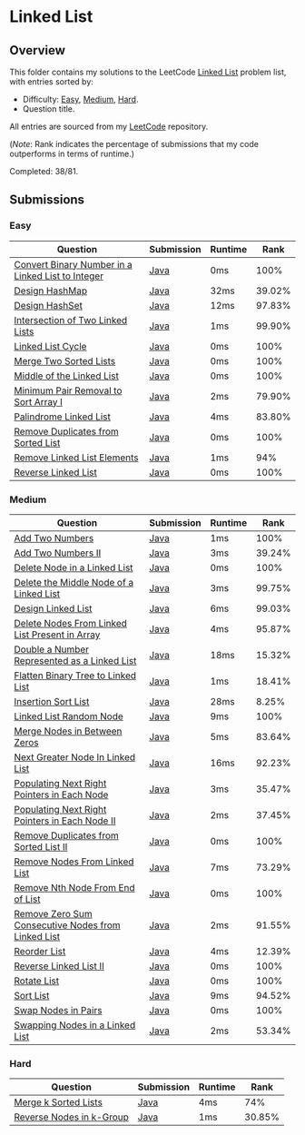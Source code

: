 # Linked List

## Overview
This folder contains my solutions to the LeetCode [Linked List](https://leetcode.com/problem-list/linked-list/) problem list,
with entries sorted by:
- Difficulty: [Easy](#easy), [Medium](#medium), [Hard](#hard).
- Question title.

All entries are sourced from my [LeetCode](https://github.com/shumarb/leetcode) repository.

(*Note*: Rank indicates the percentage of submissions that my code outperforms in terms of runtime.)

Completed: 38/81.

## Submissions
### Easy
| Question                                                                                                                                          | Submission                                                                                                            | Runtime | Rank   |
|---------------------------------------------------------------------------------------------------------------------------------------------------|-----------------------------------------------------------------------------------------------------------------------|---------|--------|
| [Convert Binary Number in a Linked List to Integer](https://leetcode.com/problems/convert-binary-number-in-a-linked-list-to-integer/description/) | [Java](https://github.com/shumarb/leetcode/blob/main/submissions/ConvertBinaryNumberInALinkedListToInteger.java) | 0ms     | 100%   |
| [Design HashMap](https://leetcode.com/problems/design-hashmap/description/)                                                                       | [Java](https://github.com/shumarb/leetcode/blob/main/submissions/MyHashMap.java)                                 | 32ms    | 39.02% |
| [Design HashSet](https://leetcode.com/problems/design-hashset/description/)                                                                       | [Java](https://github.com/shumarb/leetcode/blob/main/submissions/MyHashSet.java)                                 | 12ms    | 97.83% |
| [Intersection of Two Linked Lists](https://leetcode.com/problems/intersection-of-two-linked-lists/description/)                                   | [Java](https://github.com/shumarb/leetcode/blob/main/submissions/IntersectionOfTwoLinkedLists.java)              | 1ms     | 99.90% |
| [Linked List Cycle](https://leetcode.com/problems/linked-list-cycle/description/)                                                                 | [Java](https://github.com/shumarb/leetcode/blob/main/submissions/LinkedListCycle.java)                           | 0ms     | 100%   |
| [Merge Two Sorted Lists](https://leetcode.com/problems/merge-two-sorted-lists/description/)                                                       | [Java](https://github.com/shumarb/leetcode/blob/main/submissions/MergeTwoSortedLists.java)                       | 0ms     | 100%   |
| [Middle of the Linked List](https://leetcode.com/problems/middle-of-the-linked-list/description/)                                                 | [Java](https://github.com/shumarb/leetcode/blob/main/submissions/MiddleOfTheLinkedList.java)                     | 0ms     | 100%   |
| [Minimum Pair Removal to Sort Array I](https://leetcode.com/problems/minimum-pair-removal-to-sort-array-i/description/)                           | [Java](https://github.com/shumarb/leetcode/blob/main/submissions/MinimumPairRemovalToSortArrayOne.java)          | 2ms     | 79.90% |
| [Palindrome Linked List](https://leetcode.com/problems/palindrome-linked-list/description/)                                                       | [Java](https://github.com/shumarb/leetcode/blob/main/submissions/PalindromeLinkedList.java)                      | 4ms     | 83.80% |
| [Remove Duplicates from Sorted List](https://leetcode.com/problems/remove-duplicates-from-sorted-list/description/)                               | [Java](https://github.com/shumarb/leetcode/blob/main/submissions/RemoveDuplicatesFromSortedList.java)            | 0ms     | 100%   |
| [Remove Linked List Elements](https://leetcode.com/problems/remove-linked-list-elements/description/)                                             | [Java](https://github.com/shumarb/leetcode/blob/main/submissions/RemoveLinkedListElements.java)                  | 1ms     | 94%    |
| [Reverse Linked List](https://leetcode.com/problems/reverse-linked-list/description/)                                                             | [Java](https://github.com/shumarb/leetcode/blob/main/submissions/ReverseLinkedList.java)                         | 0ms     | 100%   |

### Medium
| Question                                                                                                                                            | Submission                                                                                                              | Runtime | Rank   |
|-----------------------------------------------------------------------------------------------------------------------------------------------------|-------------------------------------------------------------------------------------------------------------------------|---------|--------|
| [Add Two Numbers](https://leetcode.com/problems/add-two-numbers/description/)                                                                       | [Java](https://github.com/shumarb/leetcode/blob/main/submissions/AddTwoNumbers.java)                               | 1ms     | 100%   |
| [Add Two Numbers II](https://leetcode.com/problems/add-two-numbers-ii/description/)                                                                 | [Java](https://github.com/shumarb/leetcode/blob/main/submissions/AddTwoNumbersTwo.java)                            | 3ms     | 39.24% |
| [Delete Node in a Linked List](https://leetcode.com/problems/delete-node-in-a-linked-list/description/)                                             | [Java](https://github.com/shumarb/leetcode/blob/main/submissions/DeleteNodeInALinkedList.java)                     | 0ms     | 100%   |
| [Delete the Middle Node of a Linked List](https://leetcode.com/problems/delete-the-middle-node-of-a-linked-list/description/)                       | [Java](https://github.com/shumarb/leetcode/blob/main/submissions/DeleteTheMiddleNodeOfALinkedList.java)            | 3ms     | 99.75% |
| [Design Linked List](https://leetcode.com/problems/design-linked-list/description/)                                                                 | [Java](https://github.com/shumarb/leetcode/blob/main/submissions/MyLinkedList.java)                                | 6ms     | 99.03% |
| [Delete Nodes From Linked List Present in Array](https://leetcode.com/problems/delete-nodes-from-linked-list-present-in-array/description/)         | [Java](https://github.com/shumarb/leetcode/blob/main/submissions/DeleteNodesFromLinkedListPresentInArray.java)     | 4ms     | 95.87% |
| [Double a Number Represented as a Linked List](https://leetcode.com/problems/double-a-number-represented-as-a-linked-list/description/)             | [Java](https://github.com/shumarb/leetcode/blob/main/submissions/DoubleANumberRepresentedAsALinkedList.java)       | 18ms    | 15.32% |
| [Flatten Binary Tree to Linked List](https://leetcode.com/problems/flatten-binary-tree-to-linked-list/description/)                                 | [Java](https://github.com/shumarb/leetcode/blob/main/submissions/FlattenBinaryTreeToLinkedList.java)               | 1ms     | 18.41% |
| [Insertion Sort List](https://leetcode.com/problems/insertion-sort-list/description/)                                                               | [Java](https://github.com/shumarb/leetcode/blob/main/submissions/InsertionSortList.java)                           | 28ms    | 8.25%  |
| [Linked List Random Node](https://leetcode.com/problems/linked-list-random-node/description/)                                                       | [Java](https://github.com/shumarb/leetcode/blob/main/submissions/LinkedListRandomNode.java)                        | 9ms     | 100%   |
| [Merge Nodes in Between Zeros](https://leetcode.com/problems/merge-nodes-in-between-zeros/description/)                                             | [Java](https://github.com/shumarb/leetcode/blob/main/submissions/MergeNodesInBetweenZeros.java)                    | 5ms     | 83.64% |
| [Next Greater Node In Linked List](https://leetcode.com/problems/next-greater-node-in-linked-list/description/)                                     | [Java](https://github.com/shumarb/leetcode/blob/main/submissions/NextGreaterNodeInLinkedList.java)                 | 16ms    | 92.23% |
| [Populating Next Right Pointers in Each Node](https://leetcode.com/problems/populating-next-right-pointers-in-each-node/description/)               | [Java](https://github.com/shumarb/leetcode/blob/main/submissions/PopulatingNextRightPointersInEachNode.java)       | 3ms     | 35.47% |
| [Populating Next Right Pointers in Each Node II](https://leetcode.com/problems/populating-next-right-pointers-in-each-node-ii/description/)         | [Java](https://github.com/shumarb/leetcode/blob/main/submissions/PopulatingNextRightPointersInEachNodeTwo.java)    | 2ms     | 37.45% |
| [Remove Duplicates from Sorted List II](https://leetcode.com/problems/remove-duplicates-from-sorted-list-ii/description/)                           | [Java](https://github.com/shumarb/leetcode/blob/main/submissions/RemoveDuplicatesFromSortedListTwo.java)           | 0ms     | 100%   |
| [Remove Nodes From Linked List](https://leetcode.com/problems/remove-nodes-from-linked-list/description/)                                           | [Java](https://github.com/shumarb/leetcode/blob/main/submissions/RemoveNodesFromLinkedList.java)                   | 7ms     | 73.29% |
| [Remove Nth Node From End of List](https://leetcode.com/problems/remove-nth-node-from-end-of-list/description/)                                     | [Java](https://github.com/shumarb/leetcode/blob/main/submissions/RemoveNthNodeFromEndOfList.java)                  | 0ms     | 100%   |
| [Remove Zero Sum Consecutive Nodes from Linked List](https://leetcode.com/problems/remove-zero-sum-consecutive-nodes-from-linked-list/description/) | [Java](https://github.com/shumarb/leetcode/blob/main/submissions/RemoveZeroSumConsecutiveNodesFromLinkedList.java) | 2ms     | 91.55% |
| [Reorder List](https://leetcode.com/problems/reorder-list/description/)                                                                             | [Java](https://github.com/shumarb/leetcode/blob/main/submissions/ReorderList.java)                                 | 4ms     | 12.39% |
| [Reverse Linked List II](https://leetcode.com/problems/reverse-linked-list-ii/description/)                                                         | [Java](https://github.com/shumarb/leetcode/blob/main/submissions/ReverseLinkedListTwo.java)                        | 0ms     | 100%   |
| [Rotate List](https://leetcode.com/problems/rotate-list/description/)                                                                               | [Java](https://github.com/shumarb/leetcode/blob/main/submissions/RotateList.java)                                  | 0ms     | 100%   |
| [Sort List](https://leetcode.com/problems/remove-duplicates-from-sorted-list/description/)                                                          | [Java](https://github.com/shumarb/leetcode/blob/main/submissions/SortList.java)                                    | 9ms     | 94.52% |
| [Swap Nodes in Pairs](https://leetcode.com/problems/swap-nodes-in-pairs/description/)                                                               | [Java](https://github.com/shumarb/leetcode/blob/main/submissions/SwapNodesInPairs.java)                            | 0ms     | 100%   |
| [Swapping Nodes in a Linked List](https://leetcode.com/problems/swapping-nodes-in-a-linked-list/description/)                                       | [Java](https://github.com/shumarb/leetcode/blob/main/submissions/SwappingNodesInALinkedList.java)                  | 2ms     | 53.34% |

### Hard
| Question                                                                                        | Submission                                                                                       | Runtime | Rank   |
|-------------------------------------------------------------------------------------------------|--------------------------------------------------------------------------------------------------|---------|--------|
| [Merge k Sorted Lists](https://leetcode.com/problems/merge-k-sorted-lists/description/)         | [Java](https://github.com/shumarb/leetcode/blob/main/submissions/MergeKSortedLists.java)    | 4ms     | 74%  |
| [Reverse Nodes in k-Group](https://leetcode.com/problems/reverse-nodes-in-k-group/description/) | [Java](https://github.com/shumarb/leetcode/blob/main/submissions/ReverseNodesInKGroup.java) | 1ms     | 30.85% |
